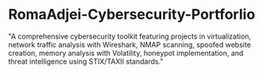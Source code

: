 # RomaAdjei-Cybersecurity-Portforlio
"A comprehensive cybersecurity toolkit featuring projects in virtualization, network traffic analysis with Wireshark, NMAP scanning, spoofed website creation, memory analysis with Volatility, honeypot implementation, and threat intelligence using STIX/TAXII standards."
